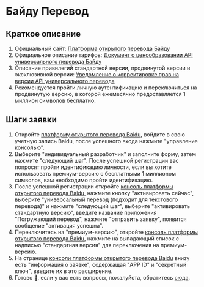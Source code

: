 # Байду Перевод

## Краткое описание

1. Официальный сайт: [Платформа открытого перевода Байду](https://fanyi-api.baidu.com/)
2. Официальное описание тарифов: [Документ о ценообразовании API универсального перевода Байду](https://fanyi-api.baidu.com/product/112)
3. Описание привилегий стандартной версии, продвинутой версии и эксклюзивной версии: [Уведомление о корректировке прав на версии API универсального перевода](https://fanyi-api.baidu.com/doc/8)
4. Рекомендуется пройти личную аутентификацию и переключиться на продвинутую версию, в которой ежемесячно предоставляется 1 миллион символов бесплатно.

## Шаги заявки

1. Откройте [платформу открытого перевода Baidu](https://fanyi-api.baidu.com/), войдите в свою учетную запись Baidu, после успешного входа нажмите "управление консолью".
2. Выберите "индивидуальный разработчик" и заполните форму, затем нажмите "следующий шаг". После успешной регистрации вас попросят пройти идентификацию личности, если вы хотите использовать премиум-версию с бесплатными 1 миллионом символов, вам необходимо пройти идентификацию.
3. После успешной регистрации откройте [консоль платформы открытого перевода Baidu](https://fanyi-api.baidu.com/api/trans/product/desktop), нажмите кнопку "активировать сейчас", выберите "универсальный перевод (подходит для текстового перевода)" и нажмите "следующий шаг", выберите "активировать стандартную версию", введите название приложения "Погружающий перевод", нажмите "отправить заявку", появится сообщение "активация успешна".
4. Переключитесь на "премиум-версию", откройте [консоль платформы открытого перевода Baidu](https://fanyi-api.baidu.com/api/trans/product/desktop), нажмите на выпадающий список с надписью "стандартная версия" для переключения на премиум-версию.
5. На странице [консоли платформы открытого перевода Baidu](https://fanyi-api.baidu.com/api/trans/product/desktop) внизу есть "информация о заявке", содержащая "APP ID" и "секретный ключ", введите их в это расширение.
6. Готово 🎉, если у вас есть вопросы, пожалуйста, обратитесь [сюда](https://github.com/immersive-translate/immersive-translate/issues/137).